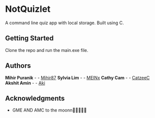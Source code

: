 # NotQuizlet

A command line quiz app with local storage. Built using C.

## Getting Started

Clone the repo and run the main.exe file.



## Authors

**Mihir Puranik** -  - [Mihir87](https://github.com/mihir87)
**Sylvia Lim** -  - [MEINx](https://github.com/MEINx)
**Cathy Cam** -  - [CatzeeC](https://github.com/CatzeeC)
**Akshit Amin** -  - [Aki](https://github.com/11aki)

## Acknowledgments

* GME AND AMC to the moonn🚀🚀🚀🚀🚀
